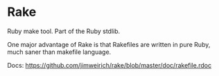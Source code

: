 # Rake

Ruby make tool. Part of the Ruby stdlib.

One major advantage of Rake is that Rakefiles are written in pure Ruby,
much saner than makefile language.

Docs: <https://github.com/jimweirich/rake/blob/master/doc/rakefile.rdoc>
